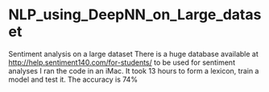 # NLP_using_DeepNN_on_Large_dataset
Sentiment analysis on a large dataset
There is a huge database available at http://help.sentiment140.com/for-students/ to be used for sentiment analyses
I ran the code in an iMac. It took 13 hours to form a lexicon, train a model and test it. 
The accuracy is 74%
